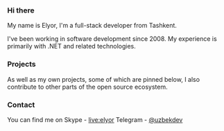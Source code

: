 ### Hi there

My name is Elyor, I'm a full-stack developer from Tashkent.

I've been working in software development since 2008. My experience is primarily with .NET and related technologies.
  
### Projects

As well as my own projects, some of which are pinned below, I also contribute to other parts of the open source ecosystem.
 
### Contact

You can find me on 
Skype - [live:elyor](https://join.skype.com/invite/bZR6lZBVLDwP)
Telegram - [@uzbekdev](https://t.me/uzbekdev)
